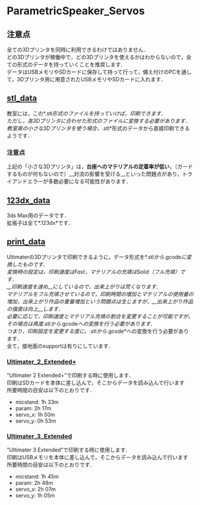 # ParametricSpeaker_Servos
## 注意点
全ての3Dプリンタを同時に利用できるわけではありません．<br>
どの3Dプリンタが稼働中で，どの3Dプリンタを使えるかはわからないので，全ての形式のデータを持っていくことを推奨します．<br>
データはUSBメモリやSDカードに保存して持って行って，備え付けのPCを通して，3Dプリンタ用に用意されたUSBメモリやSDカードに入れます．

## [stl_data](./stl_data)
教室には，この*.stl*形式のファイルを持っていけば，印刷できます．<br>
ただし，各3Dプリンタに合わせた形式のファイルに変換する必要があります．<br>
教室奥の小さな3Dプリンタを使う場合，*.stl*形式のデータから直接印刷できるようです．

### 注意点
上記の「小さな3Dプリンタ」は，__台座へのマテリアルの定着率が低い__，（ガードするものが何もないので）__対流の影響を受ける__といった問題点があり，トライアンドエラーが多数必要になる可能性があります．<br>

## [123dx_data](./123dx_data)
3ds Max用のデータです．<br>
拡張子は全て*.123dx*です．

## [print_data](./print_data)
Ultimaterの3Dプリンタで印刷できるように，データ形式を*.stl*から*.gcode*に変換したものです．<br>
変換時の設定は，印刷速度はFast，マテリアルの充填はSolid（フル充填）です．<br>
__印刷速度を速め__にしているので，出来上がりは荒くなります．<br>
マテリアルをフル充填させているので，印刷時間の増加とマテリアルの使用量の増加，出来上がり作品の重量増加という問題点は生じますが，__出来上がり作品の強度は向上__します．<br>
必要に応じて，印刷速度とマテリアル充填の割合を変更することが可能ですが，その場合は再度*.stl*から*.gcode*への変換を行う必要があります．<br>
つまり，印刷設定を変更する度に，*.stl*から*.gcode*への変換を行う必要があります．<br>
全て，接地面のsupportは有りにしています．

### [Ultimater_2_Extended+](./print_data/Ultimater_2_Extended+)
"Ultimater 2 Extended+"で印刷する時に使用します．<br>
印刷はSDカードを本体に差し込んで，そこからデータを読み込んで行います<br>
所要時間の目安は以下のとおりです．

* micstand:	1h 33m
* param:	2h 17m
* servo_x:	1h 50m
* servo_y:	0h 53m

### [Ultimater_3_Extended](./print_data/Ultimater_3_Extended)
"Ultimater 3 Extended"で印刷する時に使用します．<br>
印刷はUSBメモリを本体に差し込んで，そこからデータを読み込んで行います<br>
所要時間の目安は以下のとおりです．

* micstand:	1h 45m
* param:	2h 48m
* servo_x:	2h 07m
* servo_y:	1h 05m